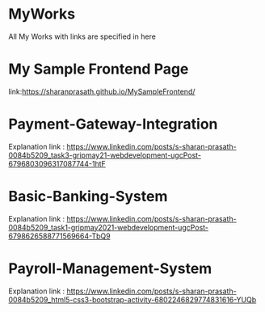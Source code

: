 # MyWorks
All My Works with links are specified in here
# My Sample Frontend Page
link:https://sharanprasath.github.io/MySampleFrontend/
# Payment-Gateway-Integration
Explanation link : https://www.linkedin.com/posts/s-sharan-prasath-0084b5209_task3-gripmay21-webdevelopment-ugcPost-6796803096317087744-1htF
# Basic-Banking-System 
Explanation link : https://www.linkedin.com/posts/s-sharan-prasath-0084b5209_task1-gripmay2021-webdevelopment-ugcPost-6798626588771569664-TbQ9
# Payroll-Management-System
Explanation link : https://www.linkedin.com/posts/s-sharan-prasath-0084b5209_html5-css3-bootstrap-activity-6802246829774831616-YUQb
